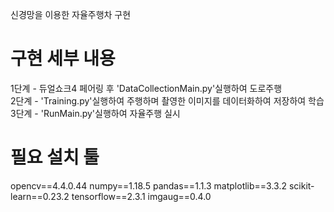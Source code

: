신경망을 이용한 자율주행차 구현

# 구현 세부 내용 
1단계 - 듀얼쇼크4 페어링 후 'DataCollectionMain.py'실행하여 도로주행<br>
2단계 - 'Training.py'실행하여 주행하며 촬영한 이미지를 데이터화하여 저장하여 학습
3단계 - 'RunMain.py'실행하여 자율주행 실시

# 필요 설치 툴
opencv==4.4.0.44
numpy==1.18.5
pandas==1.1.3
matplotlib==3.3.2
scikit-learn==0.23.2
tensorflow==2.3.1
imgaug==0.4.0
